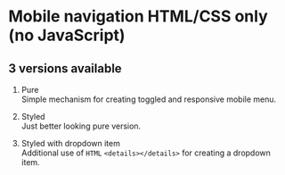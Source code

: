 # Mobile navigation HTML/CSS only (no JavaScript)

## 3 versions available

1. Pure  
Simple mechanism for creating toggled and responsive mobile menu.

2. Styled  
Just better looking pure version.

3. Styled with dropdown item  
Additional use of  `HTML` `<details></details>` for creating a dropdown item.
